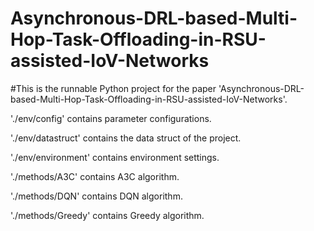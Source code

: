 # Asynchronous-DRL-based-Multi-Hop-Task-Offloading-in-RSU-assisted-IoV-Networks
#This is the runnable Python project for the paper 'Asynchronous-DRL-based-Multi-Hop-Task-Offloading-in-RSU-assisted-IoV-Networks'.

'./env/config' contains parameter configurations.

'./env/datastruct' contains the data struct of the project.

'./env/environment' contains environment settings.

'./methods/A3C' contains A3C algorithm.

'./methods/DQN' contains DQN algorithm.

'./methods/Greedy' contains Greedy algorithm.





